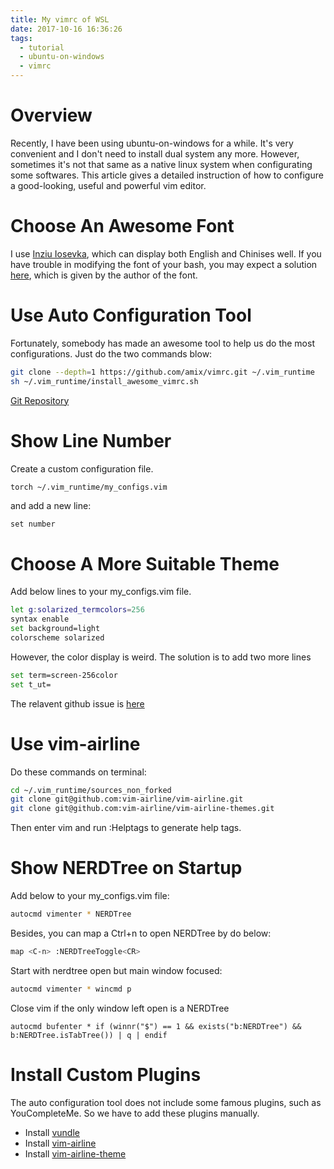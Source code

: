 ```yaml
---
title: My vimrc of WSL
date: 2017-10-16 16:36:26
tags: 
  - tutorial
  - ubuntu-on-windows 
  - vimrc
---
```


# Overview

Recently, I have been using ubuntu-on-windows for a while. It's very convenient and I don't need to install dual system any more. However, sometimes it's not that same as a native linux system when configurating some softwares. This article gives a detailed instruction of how to configure a good-looking, useful and powerful vim editor.

<!--more-->

# Choose An Awesome Font
I use [Inziu Iosevka](https://be5invis.github.io/Iosevka/inziu.html), which can display both English and Chinises well. If you have trouble in modifying the font of your bash, you may expect a solution [here](https://www.zhihu.com/question/36344262/answer/67191917), which is given by the author of the font.

# Use Auto Configuration Tool

Fortunately, somebody has made an awesome tool to help us do the most configurations. Just do the two commands blow:

```bash
git clone --depth=1 https://github.com/amix/vimrc.git ~/.vim_runtime
sh ~/.vim_runtime/install_awesome_vimrc.sh
```

[Git Repository](https://github.com/amix/vimrc)

# Show Line Number

Create a custom configuration file.
```bash
torch ~/.vim_runtime/my_configs.vim
```

and add a new line:
```
set number
```

# Choose A More Suitable Theme

Add below lines to your my_configs.vim file.

```bash
let g:solarized_termcolors=256
syntax enable
set background=light
colorscheme solarized
```

However, the color display is weird. The solution is to add two more lines
```bash
set term=screen-256color
set t_ut=
```

The relavent github issue is [here](https://github.com/Microsoft/BashOnWindows/issues/1706)

# Use vim-airline
Do these commands on terminal:
```bash
cd ~/.vim_runtime/sources_non_forked
git clone git@github.com:vim-airline/vim-airline.git
git clone git@github.com:vim-airline/vim-airline-themes.git
```
Then enter vim and run :Helptags to generate help tags.

# Show NERDTree on Startup

Add below to your my_configs.vim file:

```bash
autocmd vimenter * NERDTree
```

Besides, you can map a Ctrl+n to open NERDTree by do below:
```bash
map <C-n> :NERDTreeToggle<CR>
```

Start with nerdtree open but main window focused:
```bash
autocmd vimenter * wincmd p
```

Close vim if the only window left open is a NERDTree
```
autocmd bufenter * if (winnr("$") == 1 && exists("b:NERDTree") && b:NERDTree.isTabTree()) | q | endif
```

# Install Custom Plugins
The auto configuration tool does not include some famous plugins, such as YouCompleteMe. So we have to add these plugins manually.
- Install [vundle](https://github.com/VundleVim/Vundle.vim)
- Install [vim-airline](https://github.com/vim-airline/vim-airline)
- Install [vim-airline-theme](https://github.com/vim-airline/vim-airline-themes)
